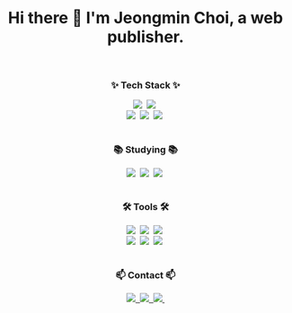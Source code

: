 <br>
<h1 align="center">Hi there 👋 I'm Jeongmin Choi, a web publisher. </h1>
<br>

<h3 align="center">✨ Tech Stack ✨</h3>
<div align="center">
  <img src="https://img.shields.io/badge/javascript-F7DF1E.svg?style=for-the-badge&logo=javascript&logoColor=20232a" />&nbsp;
  <img src="https://img.shields.io/badge/html5-E34F26.svg?style=for-the-badge&logo=html5&logoColor=white" />&nbsp;
</div>

<div align="center">
  <img src="https://img.shields.io/badge/sass-CC6699?style=for-the-badge&logo=sass&logoColor=white" />&nbsp;
  <img src="https://img.shields.io/badge/tailwindcss-1daabb.svg?style=for-the-badge&logo=tailwind-css&logoColor=white" />&nbsp;
  <img src="https://img.shields.io/badge/css3-1572B6.svg?style=for-the-badge&logo=css3&logoColor=white" />&nbsp;
</div>
<br>
<h3 align="center">📚 Studying 📚</h3>
<div align="center">
  <img src="https://img.shields.io/badge/typescript-007ACC.svg?style=for-the-badge&logo=typescript&logoColor=white" />&nbsp
  <img src="https://img.shields.io/badge/react-20232a.svg?style=for-the-badge&logo=react&logoColor=61DAFB" />&nbsp;
  <img src="https://img.shields.io/badge/vue-35495e.svg?style=for-the-badge&logo=vue.js&logoColor=4FC08D" />&nbsp;
</div>
<br>
<h3 align="center">🛠 Tools 🛠</h3>
<div align="center">
  <img src="https://img.shields.io/badge/git-F05033.svg?style=for-the-badge&logo=git&logoColor=white" />&nbsp
  <img src="https://img.shields.io/badge/github-181717.svg?style=for-the-badge&logo=github&logoColor=white" />&nbsp
  <img src="https://img.shields.io/badge/Notion-F3F3F3.svg?style=for-the-badge&logo=notion&logoColor=black" />&nbsp
</div>
<div align="center">
  <img src="https://img.shields.io/badge/adobe%20photoshop-08253c.svg?style=for-the-badge&logo=adobe%20photoshop&logoColor=37abff" />&nbsp
  <img src="https://img.shields.io/badge/figma-F24E1E.svg?style=for-the-badge&logo=figma&logoColor=white" />&nbsp
  <img src="https://img.shields.io/badge/VSCode-2C2C32.svg?style=for-the-badge&logo=visual-studio-code&logoColor=22ABF3" />&nbsp
</div>
<br>
<h3 align="center">📫 Contact 📫</h3>
<div align="center">
  <a href="https://www.instagram.com/cjmin_n" target="_blank">
    <img
      src="https://img.shields.io/badge/instagram-E4405F?style=for-the-badge&logo=instagram&logoColor=white"/>&nbsp
  </a>
  <a href="http://qr.kakao.com/talk/yUOFBoO5TWhUtFW2.LWD1w3XBx0-" target="_blank">
    <img
      src="https://img.shields.io/badge/KakaoTalk-FFCD00?style=for-the-badge&logo=KakaoTalk&logoColor=white"/>&nbsp
  </a>
  <a href="mailto:mymemose93@gmail.com">
    <img
      src="https://img.shields.io/badge/mymemose93@gmail.com-D14836?style=for-the-badge&logo=gmail&logoColor=white"/>&nbsp
  </a>
</div>

<!--
**cjmin-n/cjmin-n** is a ✨ _special_ ✨ repository because its `README.md` (this file) appears on your GitHub profile.

Here are some ideas to get you started:

- 🔭 I’m currently working on ...
- 🌱 I’m currently learning ...
- 👯 I’m looking to collaborate on ...
- 🤔 I’m looking for help with ...
- 💬 Ask me about ...
- 📫 How to reach me: ...
- 😄 Pronouns: ...
- ⚡ Fun fact: ...
-->
